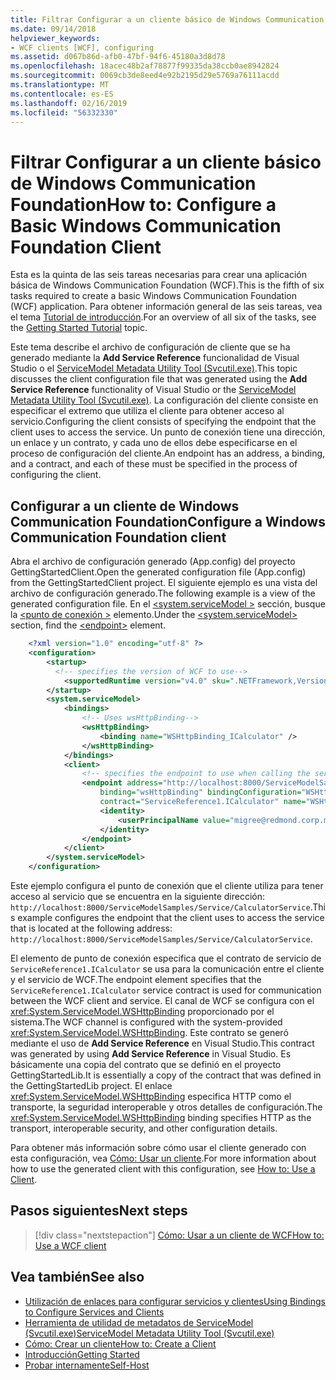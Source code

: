 ```yaml
---
title: Filtrar Configurar a un cliente básico de Windows Communication Foundation
ms.date: 09/14/2018
helpviewer_keywords:
- WCF clients [WCF], configuring
ms.assetid: d067b86d-afb0-47bf-94f6-45180a3d8d78
ms.openlocfilehash: 18acec48b2af78877f99335da38ccb0ae8942824
ms.sourcegitcommit: 0069cb3de8eed4e92b2195d29e5769a76111acdd
ms.translationtype: MT
ms.contentlocale: es-ES
ms.lasthandoff: 02/16/2019
ms.locfileid: "56332330"
---
```

# <a name="how-to-configure-a-basic-windows-communication-foundation-client"></a><span data-ttu-id="e2e26-102">Filtrar Configurar a un cliente básico de Windows Communication Foundation</span><span class="sxs-lookup"><span data-stu-id="e2e26-102">How to: Configure a Basic Windows Communication Foundation Client</span></span>

<span data-ttu-id="e2e26-103">Esta es la quinta de las seis tareas necesarias para crear una aplicación básica de Windows Communication Foundation (WCF).</span><span class="sxs-lookup"><span data-stu-id="e2e26-103">This is the fifth of six tasks required to create a basic Windows Communication Foundation (WCF) application.</span></span> <span data-ttu-id="e2e26-104">Para obtener información general de las seis tareas, vea el tema [Tutorial de introducción](../../../docs/framework/wcf/getting-started-tutorial.md).</span><span class="sxs-lookup"><span data-stu-id="e2e26-104">For an overview of all six of the tasks, see the [Getting Started Tutorial](../../../docs/framework/wcf/getting-started-tutorial.md) topic.</span></span>

<span data-ttu-id="e2e26-105">Este tema describe el archivo de configuración de cliente que se ha generado mediante la **Add Service Reference** funcionalidad de Visual Studio o el [ServiceModel Metadata Utility Tool (Svcutil.exe)](../../../docs/framework/wcf/servicemodel-metadata-utility-tool-svcutil-exe.md).</span><span class="sxs-lookup"><span data-stu-id="e2e26-105">This topic discusses the client configuration file that was generated using the **Add Service Reference** functionality of Visual Studio or the [ServiceModel Metadata Utility Tool (Svcutil.exe)](../../../docs/framework/wcf/servicemodel-metadata-utility-tool-svcutil-exe.md).</span></span> <span data-ttu-id="e2e26-106">La configuración del cliente consiste en especificar el extremo que utiliza el cliente para obtener acceso al servicio.</span><span class="sxs-lookup"><span data-stu-id="e2e26-106">Configuring the client consists of specifying the endpoint that the client uses to access the service.</span></span> <span data-ttu-id="e2e26-107">Un punto de conexión tiene una dirección, un enlace y un contrato, y cada uno de ellos debe especificarse en el proceso de configuración del cliente.</span><span class="sxs-lookup"><span data-stu-id="e2e26-107">An endpoint has an address, a binding, and a contract, and each of these must be specified in the process of configuring the client.</span></span>

## <a name="configure-a-windows-communication-foundation-client"></a><span data-ttu-id="e2e26-108">Configurar a un cliente de Windows Communication Foundation</span><span class="sxs-lookup"><span data-stu-id="e2e26-108">Configure a Windows Communication Foundation client</span></span>

<span data-ttu-id="e2e26-109">Abra el archivo de configuración generado (App.config) del proyecto GettingStartedClient.</span><span class="sxs-lookup"><span data-stu-id="e2e26-109">Open the generated configuration file (App.config) from the GettingStartedClient project.</span></span> <span data-ttu-id="e2e26-110">El siguiente ejemplo es una vista del archivo de configuración generado.</span><span class="sxs-lookup"><span data-stu-id="e2e26-110">The following example is a view of the generated configuration file.</span></span> <span data-ttu-id="e2e26-111">En el [ \<system.serviceModel >](../../../docs/framework/configure-apps/file-schema/wcf/system-servicemodel.md) sección, busque la [ \<punto de conexión >](../configure-apps/file-schema/wcf/endpoint-element.md) elemento.</span><span class="sxs-lookup"><span data-stu-id="e2e26-111">Under the [\<system.serviceModel>](../../../docs/framework/configure-apps/file-schema/wcf/system-servicemodel.md) section, find the [\<endpoint>](../configure-apps/file-schema/wcf/endpoint-element.md) element.</span></span>

```xml
    <?xml version="1.0" encoding="utf-8" ?>
    <configuration>
        <startup>
          <!-- specifies the version of WCF to use-->
            <supportedRuntime version="v4.0" sku=".NETFramework,Version=v4.5,Profile=Client" />
        </startup>
        <system.serviceModel>
            <bindings>
                <!-- Uses wsHttpBinding-->
                <wsHttpBinding>
                    <binding name="WSHttpBinding_ICalculator" />
                </wsHttpBinding>
            </bindings>
            <client>
                <!-- specifies the endpoint to use when calling the service -->
                <endpoint address="http://localhost:8000/ServiceModelSamples/Service/CalculatorService"
                    binding="wsHttpBinding" bindingConfiguration="WSHttpBinding_ICalculator"
                    contract="ServiceReference1.ICalculator" name="WSHttpBinding_ICalculator">
                    <identity>
                        <userPrincipalName value="migree@redmond.corp.microsoft.com" />
                    </identity>
                </endpoint>
            </client>
        </system.serviceModel>
    </configuration>
```

<span data-ttu-id="e2e26-112">Este ejemplo configura el punto de conexión que el cliente utiliza para tener acceso al servicio que se encuentra en la siguiente dirección: `http://localhost:8000/ServiceModelSamples/Service/CalculatorService`.</span><span class="sxs-lookup"><span data-stu-id="e2e26-112">This example configures the endpoint that the client uses to access the service that is located at the following address: `http://localhost:8000/ServiceModelSamples/Service/CalculatorService`.</span></span>

<span data-ttu-id="e2e26-113">El elemento de punto de conexión especifica que el contrato de servicio de `ServiceReference1.ICalculator` se usa para la comunicación entre el cliente y el servicio de WCF.</span><span class="sxs-lookup"><span data-stu-id="e2e26-113">The endpoint element specifies that the `ServiceReference1.ICalculator` service contract is used for communication between the WCF client and service.</span></span> <span data-ttu-id="e2e26-114">El canal de WCF se configura con el <xref:System.ServiceModel.WSHttpBinding> proporcionado por el sistema.</span><span class="sxs-lookup"><span data-stu-id="e2e26-114">The WCF channel is configured with the system-provided <xref:System.ServiceModel.WSHttpBinding>.</span></span> <span data-ttu-id="e2e26-115">Este contrato se generó mediante el uso de **Add Service Reference** en Visual Studio.</span><span class="sxs-lookup"><span data-stu-id="e2e26-115">This contract was generated by using **Add Service Reference** in Visual Studio.</span></span> <span data-ttu-id="e2e26-116">Es básicamente una copia del contrato que se definió en el proyecto GettingStartedLib.</span><span class="sxs-lookup"><span data-stu-id="e2e26-116">It is essentially a copy of the contract that was defined in the GettingStartedLib project.</span></span> <span data-ttu-id="e2e26-117">El enlace <xref:System.ServiceModel.WSHttpBinding> especifica HTTP como el transporte, la seguridad interoperable y otros detalles de configuración.</span><span class="sxs-lookup"><span data-stu-id="e2e26-117">The <xref:System.ServiceModel.WSHttpBinding> binding specifies HTTP as the transport, interoperable security, and other configuration details.</span></span>

<span data-ttu-id="e2e26-118">Para obtener más información sobre cómo usar el cliente generado con esta configuración, vea [Cómo: Usar un cliente](../../../docs/framework/wcf/how-to-use-a-wcf-client.md).</span><span class="sxs-lookup"><span data-stu-id="e2e26-118">For more information about how to use the generated client with this configuration, see [How to: Use a Client](../../../docs/framework/wcf/how-to-use-a-wcf-client.md).</span></span>

## <a name="next-steps"></a><span data-ttu-id="e2e26-119">Pasos siguientes</span><span class="sxs-lookup"><span data-stu-id="e2e26-119">Next steps</span></span>

> [!div class="nextstepaction"]
> [<span data-ttu-id="e2e26-120">Cómo: Usar a un cliente de WCF</span><span class="sxs-lookup"><span data-stu-id="e2e26-120">How to: Use a WCF client</span></span>](../../../docs/framework/wcf/how-to-use-a-wcf-client.md)

## <a name="see-also"></a><span data-ttu-id="e2e26-121">Vea también</span><span class="sxs-lookup"><span data-stu-id="e2e26-121">See also</span></span>

- [<span data-ttu-id="e2e26-122">Utilización de enlaces para configurar servicios y clientes</span><span class="sxs-lookup"><span data-stu-id="e2e26-122">Using Bindings to Configure Services and Clients</span></span>](../../../docs/framework/wcf/using-bindings-to-configure-services-and-clients.md)
- [<span data-ttu-id="e2e26-123">Herramienta de utilidad de metadatos de ServiceModel (Svcutil.exe)</span><span class="sxs-lookup"><span data-stu-id="e2e26-123">ServiceModel Metadata Utility Tool (Svcutil.exe)</span></span>](../../../docs/framework/wcf/servicemodel-metadata-utility-tool-svcutil-exe.md)
- [<span data-ttu-id="e2e26-124">Cómo: Crear un cliente</span><span class="sxs-lookup"><span data-stu-id="e2e26-124">How to: Create a Client</span></span>](../../../docs/framework/wcf/how-to-create-a-wcf-client.md)
- [<span data-ttu-id="e2e26-125">Introducción</span><span class="sxs-lookup"><span data-stu-id="e2e26-125">Getting Started</span></span>](../../../docs/framework/wcf/samples/getting-started-sample.md)
- [<span data-ttu-id="e2e26-126">Probar internamente</span><span class="sxs-lookup"><span data-stu-id="e2e26-126">Self-Host</span></span>](../../../docs/framework/wcf/samples/self-host.md)